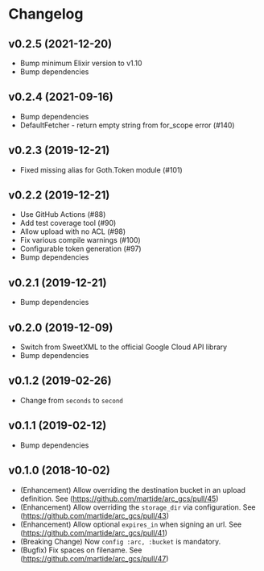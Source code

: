 # Changelog

## v0.2.5 (2021-12-20)
  * Bump minimum Elixir version to v1.10
  * Bump dependencies

## v0.2.4 (2021-09-16)
  * Bump dependencies
  * DefaultFetcher - return empty string from for_scope error (#140)

## v0.2.3 (2019-12-21)
  * Fixed missing alias for Goth.Token module (#101)

## v0.2.2 (2019-12-21)
  * Use GitHub Actions (#88)
  * Add test coverage tool (#90)
  * Allow upload with no ACL (#98)
  * Fix various compile warnings (#100)
  * Configurable token generation (#97)
  * Bump dependencies

## v0.2.1 (2019-12-21)
  * Bump dependencies

## v0.2.0 (2019-12-09)
  * Switch from SweetXML to the official Google Cloud API library
  * Bump dependencies

## v0.1.2 (2019-02-26)
  * Change from `seconds` to `second`

## v0.1.1 (2019-02-12)
  * Bump dependencies

## v0.1.0 (2018-10-02)
  * (Enhancement) Allow overriding the destination bucket in an upload definition. See (https://github.com/martide/arc_gcs/pull/45)
  * (Enhancement) Allow overriding the `storage_dir` via configuration. See (https://github.com/martide/arc_gcs/pull/43)
  * (Enhancement) Allow optional `expires_in` when signing an url. See (https://github.com/martide/arc_gcs/pull/41)
  * (Breaking Change) Now `config :arc, :bucket` is mandatory.
  * (Bugfix) Fix spaces on filename. See (https://github.com/martide/arc_gcs/pull/47)
